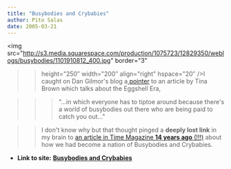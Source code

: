```yaml
---
title: "Busybodies and Crybabies"
author: Pito Salas
date: 2005-03-21
---
```


<img
src="http://s3.media.squarespace.com/production/1075723/12829350/weblogs/busybodies/1101910812_400.jpg"
border="3"

>>

>> height="250″ width="200″ align="right" hspace="20″ />I caught on Dan
Gilmor's blog a[
pointer](<http://dangillmor.typepad.com/dan_gillmor_on_grassroots/2005/03/hint_its_hyperb.html>)
to an article by Tina Brown which talks about the Eggshell Era,

>>

>>> "…in which everyone has to tiptoe around because there's a world of
busybodies out there who are being paid to catch you out…"

>>

>> I don't know why but that thought pinged a **deeply lost link** in my brain
to [an article in Time Magazine **14 years ago**
(!!!)](<http://www.time.com/time/archive/preview/0,10987,973582,00.html>)
about how we had become a nation of Busybodies and Crybabies.


* **Link to site:** **[Busybodies and Crybabies](None)**
